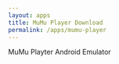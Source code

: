 ```yaml
---
layout: apps
title: MuMu Player Download
permalink: /apps/mumu-player
---
```

<div>MuMu Playter Android Emulator</div>
